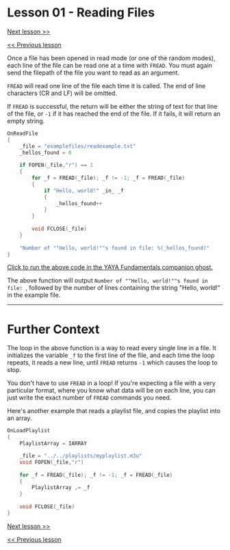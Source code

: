 # Lesson 01 - Reading Files

[Next lesson >>]()

[<< Previous lesson]()

Once a file has been opened in read mode (or one of the random modes), each line of the file can be read one at a time with `FREAD`. You must again send the filepath of the file you want to read as an argument.

`FREAD` will read one line of the file each time it is called. The end of line characters (CR and LF) will be omitted.

If `FREAD` is successful, the return will be either the string of text for that line of the file, or `-1` if it has reached the end of the file. If it fails, it will return an empty string.

```c
OnReadFile
{
	_file = "examplefiles/readexample.txt"
	_hellos_found = 0
	
	if FOPEN(_file,"r") == 1
	{
		for _f = FREAD(_file); _f != -1; _f = FREAD(_file)
		{
			if "Hello, world!" _in_ _f
			{
				_hellos_found++
			}
		}
		
		void FCLOSE(_file)
	}
	
	"Number of ""Hello, world!""s found in file: %(_hellos_found)"
}
```

[Click to run the above code in the YAYA Fundamentals companion ghost.](https://zichqec.github.io/s-the-skeleton/jump.html?url=x-ukagaka-link%3Atype%3Devent%26ghost%3DYAYA%20Fundamentals%26info%3DOnExample.M6.L1.ReadFile)

The above function will output `Number of ""Hello, world!""s found in file: `, followed by the number of lines containing the string "Hello, world!" in the example file.

---

# Further Context

The loop in the above function is a way to read every single line in a file. It initializes the variable `_f` to the first line of the file, and each time the loop repeats, it reads a new line, until `FREAD` returns `-1` which causes the loop to stop.

You don't have to use `FREAD` in a loop! If you're expecting a file with a very particular format, where you know what data will be on each line, you can just write the exact number of `FREAD` commands you need.

Here's another example that reads a playlist file, and copies the playlist into an array.

```c
OnLoadPlaylist
{
	PlaylistArray = IARRAY

	_file = "../../playlists/myplaylist.m3u"
	void FOPEN(_file,"r")
	
	for _f = FREAD(_file); _f != -1; _f = FREAD(_file)
	{
		PlaylistArray ,= _f
	}
	
	void FCLOSE(_file)
}
```

[Next lesson >>]()

[<< Previous lesson]()